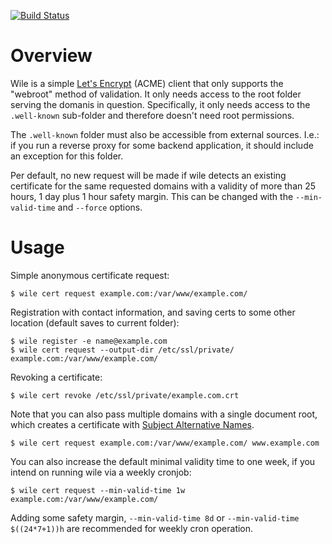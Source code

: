 [![Build Status](https://travis-ci.org/costela/wile.svg?branch=master)](https://travis-ci.org/costela/wile)

# Overview

Wile is a simple [Let's Encrypt](https://letsencrypt.org) (ACME) client that only supports the "webroot" method of validation. It only needs access to the root folder serving the domanis in question. Specifically, it only needs access to the `.well-known` sub-folder and therefore doesn't need root permissions.

The `.well-known` folder must also be accessible from external sources. I.e.: if you run a reverse proxy for some backend application, it should include an exception for this folder.

Per default, no new request will be made if wile detects an existing certificate for the same requested domains with a validity of more than 25 hours, 1 day plus 1 hour safety margin. This can be changed with the `--min-valid-time` and `--force` options.

# Usage

Simple anonymous certificate request:
```
$ wile cert request example.com:/var/www/example.com/
```

Registration with contact information, and saving certs to some other location (default saves to current folder):
```
$ wile register -e name@example.com
$ wile cert request --output-dir /etc/ssl/private/ example.com:/var/www/example.com/
```

Revoking a certificate:
```
$ wile cert revoke /etc/ssl/private/example.com.crt
```

Note that you can also pass multiple domains with a single document root, which creates a certificate with [Subject Alternative Names](https://en.wikipedia.org/wiki/Subject_Alternative_Name).
```
$ wile cert request example.com:/var/www/example.com/ www.example.com
```

You can also increase the default minimal validity time to one week, if you intend on running wile via a weekly cronjob:
```
$ wile cert request --min-valid-time 1w example.com:/var/www/example.com/
```
Adding some safety margin, `--min-valid-time 8d` or `--min-valid-time $((24*7+1))h` are recommended for weekly cron operation.
